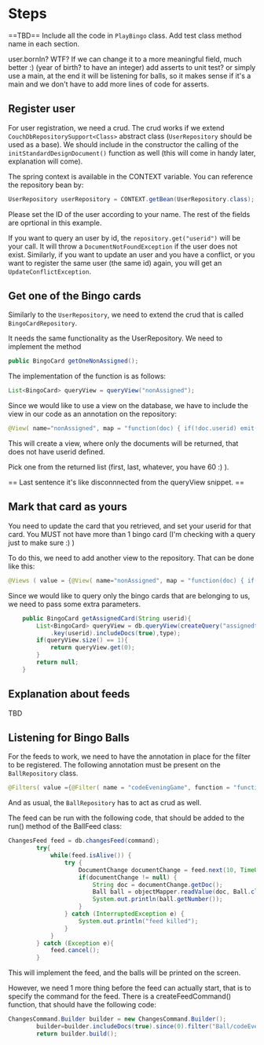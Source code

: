 Steps
======

==TBD==
Include all the code in `PlayBingo` class.
Add test class method name in each section.

user.bornIn? WTF? If we can change it to a more meaningful field, much better :) (year of birth? to have an integer)
add asserts to unit test? or simply use a main, at the end it will be listening for balls, so it makes sense if it's a main and we don't have to add more lines of code for asserts.

Register user
-------------

For user registration, we need a crud. The crud works if we extend `CouchDbRepositorySupport<Class>` abstract class (`UserRepository` should be used as a base). We should include in the constructor the calling of the `initStandardDesignDocument()` function as well (this will come in handy later, explanation will come).

The spring context is available in the CONTEXT variable. You can reference the repository bean by:

```java
UserRepository userRepository = CONTEXT.getBean(UserRepository.class);
```

Please set the ID of the user according to your name. The rest of the fields are oprtional in this example.

If you want to query an user by id, the `repository.get("userid")` will be your call. It will throw a `DocumentNotFoundException` if the user does not exist. Similarly, if you want to update an user and you have a conflict, or you want to register the same user (the same id) again, you will get an `UpdateConflictException`.


Get one of the Bingo cards
-------------

Similarly to the `UserRepository`, we need to extend the crud that is called `BingoCardRepository`.

It needs the same functionality as the UserRepository. We need to implement the method

```java
public BingoCard getOneNonAssigned();
```

The implementation of the function is as follows:

```java
List<BingoCard> queryView = queryView("nonAssigned");
```

Since we would like to use a view on the database, we have to include the view in our code as an annotation on the repository:

```java
@View( name="nonAssigned", map = "function(doc) { if(!doc.userid) emit( null, doc._id )}")
```

This will create a view, where only the documents will be returned, that does not have userid defined.

Pick one from the returned list (first, last, whatever, you have 60 :) ).

== Last sentence it's like disconnnected from the queryView snippet. ==


Mark that card as yours
-------------

You need to update the card that you retrieved, and set your userid for that card. You MUST not have more than 1 bingo card (I'm checking with a query just to make sure :) )

To do this, we need to add another view to the repository. That can be done like this:

```java
@Views ( value = {@View( name="nonAssigned", map = "function(doc) { if(!doc.userid) emit( null, doc._id )}"), @View( name="assignedtoUser", map = "function(doc, req) { emit( doc.userid, doc._id )}")})
```

Since we would like to query only the bingo cards that are belonging to us, we need to pass some extra parameters.

```java
	public BingoCard getAssignedCard(String userid){
		List<BingoCard> queryView = db.queryView(createQuery("assignedtoUser")
		    .key(userid).includeDocs(true),type);
		if(queryView.size() == 1){
			return queryView.get(0);
		}
		return null;
	}
```

Explanation about feeds
-------------

TBD


Listening for Bingo Balls
-------------
For the feeds to work, we need to have the annotation in place for the filter to be registered. The following annotation must be present on the `BallRepository` class.

```java
@Filters( value ={@Filter( name = "codeEveningGame", function = "function(doc, req) { if(doc.game == req.query.game) { return true; } return false; }")})
```

And as usual, the `BallRepository` has to act as crud as well.

The feed can be run with the following code, that should be added to the run() method of the BallFeed class:

```java
ChangesFeed feed = db.changesFeed(command);
		try{
			while(feed.isAlive()) {
				try {
					DocumentChange documentChange = feed.next(10, TimeUnit.SECONDS);
					if(documentChange != null) {
						String doc = documentChange.getDoc();
						Ball ball = objectMapper.readValue(doc, Ball.class);
						System.out.println(ball.getNumber());
					}
				} catch (InterruptedException e) {
					System.out.println("feed killed");
				}
			}
		} catch (Exception e){
			feed.cancel();
		}
```

This will implement the feed, and the balls will be printed on the screen.

However, we need 1 more thing before the feed can actually start, that is to specify the command for the feed. There is a createFeedCommand() function, that should have the following code:

```java
ChangesCommand.Builder builder = new ChangesCommand.Builder();
		builder=builder.includeDocs(true).since(0).filter("Ball/codeEveningGame").param("game", "bingo");
		return builder.build();
```